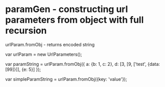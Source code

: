 # paramGen - constructing url parameters from object with full recursion

urlParam.fromObj - returns encoded string


var urlParam = new UrlParameters();

var paramString = urlParam.fromObj({
    a: {b: 1, c: 2},
    d: [3, [9, ['test', {data: [99]}]], {e: 5}]
});

var simpleParamString = urlParam.fromObj({key: 'value'});
